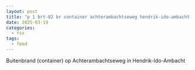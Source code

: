 ```yaml
---
layout: post
title: "p 1 brt-02 br container achterambachtseweg hendrik-ido-ambacht 173832"
date: 2025-03-19
categories: 
  - rss
tags: 
  - feed
---
```


Buitenbrand (container) op Achterambachtseweg in Hendrik-Ido-Ambacht
